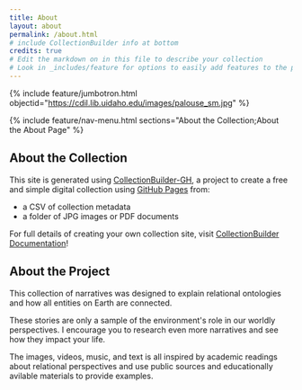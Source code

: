 ```yaml
---
title: About
layout: about
permalink: /about.html
# include CollectionBuilder info at bottom
credits: true
# Edit the markdown on in this file to describe your collection
# Look in _includes/feature for options to easily add features to the page
---
```


{% include feature/jumbotron.html objectid="https://cdil.lib.uidaho.edu/images/palouse_sm.jpg" %}

{% include feature/nav-menu.html sections="About the Collection;About the About Page" %}

## About the Collection

This site is generated using [CollectionBuilder-GH](https://collectionbuilding.github.io/gh/), a project to create a free and simple digital collection using [GitHub Pages](https://pages.github.com/) from: 

- a CSV of collection metadata
- a folder of JPG images or PDF documents

For full details of creating your own collection site, visit [CollectionBuilder Documentation](https://collectionbuilder.github.io/cb-docs/)!

 ## About the Project

This collection of narratives was designed to explain relational ontologies and how all entities on Earth are connected.

These stories are only a sample of the environment's role in our worldly perspectives. I encourage you to research even more narratives and see how they impact your life.

The images, videos, music, and text is all inspired by academic readings about relational perspectives and use public sources and educationally avilable materials to provide examples.
